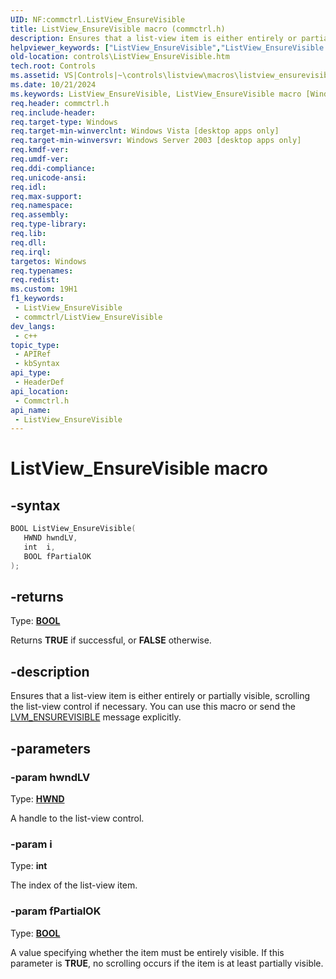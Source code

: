 ```yaml
---
UID: NF:commctrl.ListView_EnsureVisible
title: ListView_EnsureVisible macro (commctrl.h)
description: Ensures that a list-view item is either entirely or partially visible, scrolling the list-view control if necessary. You can use this macro or send the LVM_ENSUREVISIBLE message explicitly.
helpviewer_keywords: ["ListView_EnsureVisible","ListView_EnsureVisible macro [Windows Controls]","_win32_ListView_EnsureVisible","_win32_ListView_EnsureVisible_cpp","commctrl/ListView_EnsureVisible","controls.ListView_EnsureVisible","controls._win32_ListView_EnsureVisible"]
old-location: controls\ListView_EnsureVisible.htm
tech.root: Controls
ms.assetid: VS|Controls|~\controls\listview\macros\listview_ensurevisible.htm
ms.date: 10/21/2024
ms.keywords: ListView_EnsureVisible, ListView_EnsureVisible macro [Windows Controls], _win32_ListView_EnsureVisible, _win32_ListView_EnsureVisible_cpp, commctrl/ListView_EnsureVisible, controls.ListView_EnsureVisible, controls._win32_ListView_EnsureVisible
req.header: commctrl.h
req.include-header: 
req.target-type: Windows
req.target-min-winverclnt: Windows Vista [desktop apps only]
req.target-min-winversvr: Windows Server 2003 [desktop apps only]
req.kmdf-ver: 
req.umdf-ver: 
req.ddi-compliance: 
req.unicode-ansi: 
req.idl: 
req.max-support: 
req.namespace: 
req.assembly: 
req.type-library: 
req.lib: 
req.dll: 
req.irql: 
targetos: Windows
req.typenames: 
req.redist: 
ms.custom: 19H1
f1_keywords:
 - ListView_EnsureVisible
 - commctrl/ListView_EnsureVisible
dev_langs:
 - c++
topic_type:
 - APIRef
 - kbSyntax
api_type:
 - HeaderDef
api_location:
 - Commctrl.h
api_name:
 - ListView_EnsureVisible
---
```


# ListView_EnsureVisible macro

## -syntax

```cpp
BOOL ListView_EnsureVisible(
   HWND hwndLV,
   int  i,
   BOOL fPartialOK
);
```

## -returns

Type: **[BOOL](/windows/desktop/winprog/windows-data-types)**

Returns <b>TRUE</b> if successful, or <b>FALSE</b> otherwise.


## -description

Ensures that a list-view item is either entirely or partially visible, scrolling the list-view control if necessary. You can use this macro or send the <a href="/windows/desktop/Controls/lvm-ensurevisible">LVM_ENSUREVISIBLE</a> message explicitly.

## -parameters

### -param hwndLV

Type: <b><a href="/windows/desktop/WinProg/windows-data-types">HWND</a></b>

A handle to the list-view control.

### -param i

Type: <b>int</b>

The index of the list-view item.

### -param fPartialOK

Type: <b><a href="/windows/desktop/WinProg/windows-data-types">BOOL</a></b>

A value specifying whether the item must be entirely visible. If this parameter is <b>TRUE</b>, no scrolling occurs if the item is at least partially visible.
